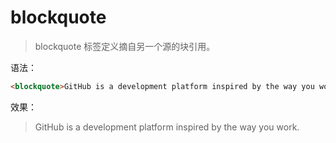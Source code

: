 # blockquote

> blockquote 标签定义摘自另一个源的块引用。

语法：

```html
<blockquote>GitHub is a development platform inspired by the way you work.</blockquote>
```

效果：

<blockquote>GitHub is a development platform inspired by the way you work.</blockquote>